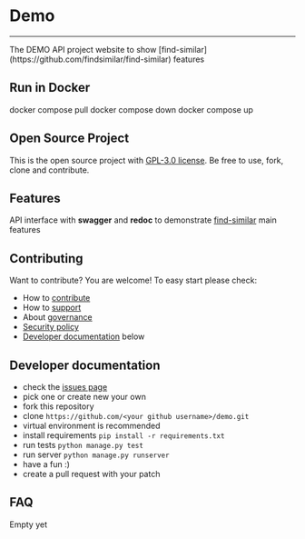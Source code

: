 # Demo
<hr>
The DEMO API project website to show [find-similar](https://github.com/findsimilar/find-similar) features

## Run in Docker
docker compose pull 
docker compose  down
docker compose up

## Open Source Project

This is the open source project with [GPL-3.0 license](LICENSE). 
Be free to use, fork, clone and contribute.

## Features

API interface with **swagger** and **redoc** to demonstrate [find-similar](https://github.com/findsimilar/find-similar)
main features

## Contributing

Want to contribute? You are welcome! 
To easy start please check:

- How to [contribute](CONTRIBUTING.md)
- How to [support](SUPPORT.md)
- About [governance](GOVERNANCE.md)
- [Security policy](SECURITY.md)
- [Developer documentation](#developer-documentation) below

## Developer documentation

* check the [issues page](https://github.com/findsimilar/demo/issues)
* pick one or create new your own
* fork this repository
* clone `https://github.com/<your github username>/demo.git`
* virtual environment is recommended
* install requirements `pip install -r requirements.txt`
* run tests `python manage.py test`
* run server `python manage.py runserver`
* have a fun :)
* create a pull request with your patch

## FAQ

Empty yet
